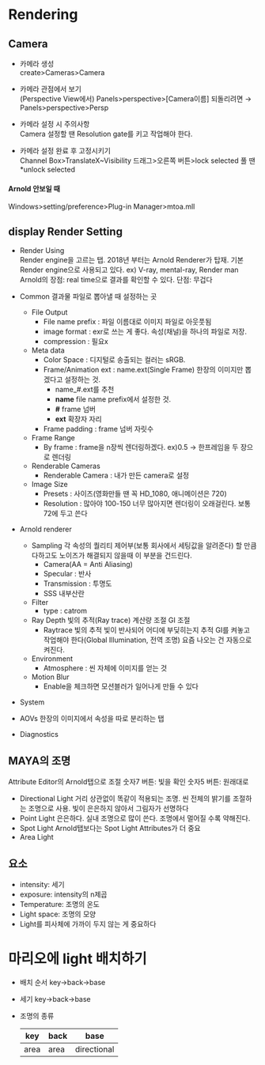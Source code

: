 # Rendering
## Camera

* 카메라 생성</br>
create>Cameras>Camera

* 카메라 관점에서 보기</br>
(Perspective View에서)
Panels>perspective>[Camera이름]
되돌리려면
&rarr; Panels>perspective>Persp

* 카메라 설정 시 주의사항</br>
Camera 설정할 땐 Resolution gate를 키고 작업해야 한다.

* 카메라 설정 완료 후 고정시키기</br>
Channel Box>TranslateX~Visibility 드래그>오른쪽 버튼>lock selected
풀 땐 *unlock selected

#### Arnold 안보일 때
Windows>setting/preference>Plug-in Manager>mtoa.mll

## display Render Setting
  * Render Using</br>
    Render engine을 고르는 탭.
    2018년 부터는 Arnold Renderer가 탑재. 기본 Render engine으로 사용되고 있다.
    ex) V-ray, mental-ray, Render man
    Arnold의 장점: real time으로 결과를 확인할 수 있다.
    단점: 무겁다
  * Common
    결과물 파일로 뽑아낼 때 설정하는 곳
      * File Output
        * File name prefix : 파일 이름대로 이미지 파일로 아웃풋됨
        * image format : exr로 쓰는 게 좋다. 속성(채널)을 하나의 파일로 저장.
        * compression : 필요x
      * Meta data
        * Color Space : 디지털로 송출되는 컬러는 sRGB.
        * Frame/Animation ext : name.ext(Single Frame) 한장의 이미지만 뽑겠다고 설정하는 것.
            * name_#.ext를 추천
            * **name** file name prefix에서 설정한 것.
            * **#** frame 넘버
            * **ext** 확장자 자리
        * Frame padding : frame 넘버 자릿수
      * Frame Range
        * By frame : frame을 n장씩 렌더링하겠다. ex)0.5 -> 한프레임을 두 장으로 렌더링
      * Renderable Cameras
        * Renderable Camera : 내가 만든 camera로 설정
      * Image Size
        * Presets : 사이즈(영화만들 땐 꼭 HD_1080, 애니메이션은 720)
        * Resolution : 많아야 100-150 너무 많아지면 렌더링이 오래걸린다. 보통 72에 두고 쓴다
      
  * Arnold renderer
    * Sampling
    각 속성의 퀄리티 제어부(보통 회사에서 세팅값을 알려준다)
    할 만큼 다하고도 노이즈가 해결되지 않을때 이 부분을 건드린다.
      * Camera(AA = Anti Aliasing)
      * Specular : 반사
      * Transmission : 투명도
      * SSS 내부산란    
    * Filter
      * type : catrom
    * Ray Depth
    빛의 추적(Ray trace) 계산량 조절
    GI 조절
      * Raytrace
        빛의 추적
        빛이 반사되어 어디에 부딪히는지 추적
        GI를 켜놓고 작업해야 한다(Global Illumination, 전역 조명)
        요즘 나오는 건 자동으로 켜진다.
     * Environment
        * Atmosphere : 씬 자체에 이미지를 얻는 것
     * Motion Blur
        * Enable을 체크하면 모션블러가 일어나게 만들 수 있다
  * System
  * AOVs
    한장의 이미지에서 속성을 따로 분리하는 탭
  * Diagnostics
  
## MAYA의 조명
Attribute Editor의 Arnold탭으로 조절
숫자7 버튼: 빛을 확인
숫자5 버튼: 원래대로
* Directional Light
  거리 상관없이 똑같이 적용되는 조명.
  씬 전체의 밝기를 조절하는 조명으로 사용.
  빛이 은은하지 않아서 그림자가 선명하다
* Point Light
  은은하다.
  실내 조명으로 많이 쓴다.
  조명에서 멀어질 수록 약해진다.
* Spot Light
  Arnold탭보다는
  Spot Light Attributes가 더 중요
* Area Light

## 요소
  * intensity: 세기
  * exposure: intensity의 n제곱
  * Temperature: 조명의 온도
  * Light space: 조명의 모양
  * Light를 피사체에 가까이 두지 않는 게 중요하다



# 마리오에 light 배치하기

* 배치 순서
  key&rarr;back&rarr;base
* 세기
  key&rarr;back&rarr;base
* 조명의 종류

  key|back|base
  ---|---|---
  area|area|directional




